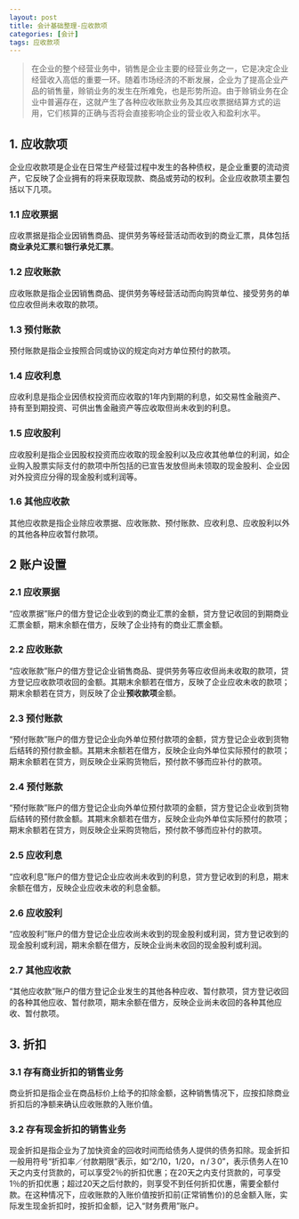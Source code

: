 ```yaml
---
layout: post
title: 会计基础整理-应收款项
categories: [会计]
tags: 应收款项
---
```


>在企业的整个经营业务中，销售是企业主要的经营业务之一，它是决定企业经营收入高低的重要一环。随着市场经济的不断发展，企业为了提高企业产品的销售量，赊销业务的发生在所难免，也是形势所迫。由于赊销业务在企业中普遍存在，这就产生了各种应收账款业务及其应收票据结算方式的运用，它们核算的正确与否将会直接影响企业的营业收入和盈利水平。

## 1. 应收款项

企业应收款项是企业在日常生产经营过程中发生的各种债权，是企业重要的流动资产，它反映了企业拥有的将来获取现款、商品或劳动的权利。企业应收款项主要包括以下几项。

### 1.1 应收票据

应收票据是指企业因销售商品、提供劳务等经营活动而收到的商业汇票，具体包括**商业承兑汇票**和**银行承兑汇票**。

### 1.2 应收账款

应收账款是指企业因销售商品、提供劳务等经营活动而向购货单位、接受劳务的单位应收但尚未收取的款项。

### 1.3 预付账款

预付账款是指企业按照合同或协议的规定向对方单位预付的款项。

### 1.4 应收利息

应收利息是指企业因债权投资而应收取的1年内到期的利息，如交易性金融资产、持有至到期投资、可供出售金融资产等应收取但尚未收到的利息。

### 1.5 应收股利

应收股利是指企业因股权投资而应收取的现金股利以及应收其他单位的利润，如企业购入股票实际支付的款项中所包括的已宣告发放但尚未领取的现金股利、企业因对外投资应分得的现金股利或利润等。

### 1.6 其他应收款

其他应收款是指企业除应收票据、应收账款、预付账款、应收利息、应收股利以外的其他各种应收暂付款项。

## 2 账户设置

### 2.1 应收票据

“应收票据”账户的借方登记企业收到的商业汇票的金额，贷方登记收回的到期商业汇票金额，期末余额在借方，反映了企业持有的商业汇票金额。

### 2.2 应收账款

“应收账款”账户的借方登记企业销售商品、提供劳务等应收但尚未收取的款项，贷方登记应收款项收回的金额。其期末余额若在借方，反映了企业应收未收的款项；期末余额若在贷方，则反映了企业**预收款项**金额。

### 2.3 预付账款

“预付账款”账户的借方登记企业向外单位预付款项的金额，贷方登记企业收到货物后结转的预付款金额。其期末余额若在借方，反映企业向外单位实际预付的款项；期末余额若在贷方，则反映企业采购货物后，预付款不够而应补付的款项。

### 2.4 预付账款

“预付账款”账户的借方登记企业向外单位预付款项的金额，贷方登记企业收到货物后结转的预付款金额。其期末余额若在借方，反映企业向外单位实际预付的款项；期末余额若在贷方，则反映企业采购货物后，预付款不够而应补付的款项。

### 2.5 应收利息

“应收利息”账户的借方登记企业应收尚未收到的利息，贷方登记收到的利息，期末余额在借方，反映企业应收未收的利息金额。

### 2.6 应收股利

“应收股利”账户的借方登记企业应收尚未收到的现金股利或利润，贷方登记收到的现金股利或利润，期末余额在借方，反映企业尚未收回的现金股利或利润。

### 2.7 其他应收款

“其他应收款”账户的借方登记企业发生的其他各种应收、暂付款项，贷方登记收回的各种其他应收、暂付款项，期末余额在借方，反映企业尚未收回的各种其他应收、暂付款项。

## 3. 折扣

### 3.1 存有商业折扣的销售业务

商业折扣是指企业在商品标价上给予的扣除金额，这种销售情况下，应按扣除商业折扣后的净额来确认应收账款的入账价值。

### 3.2 存有现金折扣的销售业务

现金折扣是指企业为了加快资金的回收时间而给债务人提供的债务扣除。现金折扣一般用符号“折扣率／付款期限”表示，如“2/10，1/20，ｎ/３0”，表示债务人在10天之内支付货款的，可以享受2％的折扣优惠；在20天之内支付货款的，可享受1％的折扣优惠；超过20天之后付款的，则享受不到任何折扣优惠，需要全额付款。在这种情况下，应收账款的入账价值按折扣前(正常销售价)的总金额入账，实际发生现金折扣时，按折扣金额，记入“财务费用”账户。